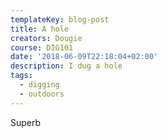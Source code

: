 ```yaml
---
templateKey: blog-post
title: A hole
creators: Dougie
course: DIG101
date: '2018-06-09T22:18:04+02:00'
description: I dug a hole
tags:
  - digging
  - outdoors
---
```

Superb
